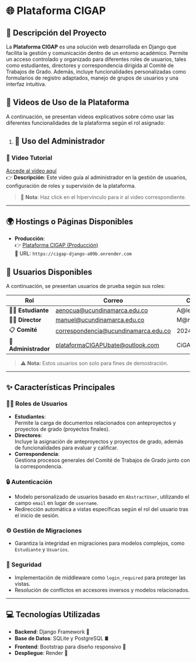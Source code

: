 # 🌐 Plataforma CIGAP

## 📖 Descripción del Proyecto
La **Plataforma CIGAP** es una solución web desarrollada en Django que facilita la gestión y comunicación dentro de un entorno académico. Permite un acceso controlado y organizado para diferentes roles de usuarios, tales como estudiantes, directores y correspondencia dirigida al Comité de Trabajos de Grado. Además, incluye funcionalidades personalizadas como formularios de registro adaptados, manejo de grupos de usuarios y una interfaz intuitiva.

## 🎥 Videos de Uso de la Plataforma  
A continuación, se presentan videos explicativos sobre cómo usar las diferentes funcionalidades de la plataforma según el rol asignado:  

1. ## 🔑 Uso del Administrador  

### 🎥 Video Tutorial  
[Accede al video aquí](https://www.youtube.com/watch?v=Vp9n2EjykiY)  
   👉 **Descripción**: Este video guía al administrador en la gestión de usuarios, configuración de roles y supervisión de la plataforma.

> 📌 **Nota**: Haz click en el hipervinculo para ir al video correspondiente.


---

## 🌍 Hostings o Páginas Disponibles  
- **Producción**:  
  👉 [Plataforma CIGAP (Producción)](https://cigap-django-a09b.onrender.com)  
  🔗 URL: `https://cigap-django-a09b.onrender.com`

## 👥 Usuarios Disponibles  
A continuación, se presentan usuarios de prueba según sus roles:  

| Rol              | Correo                     | Contraseña       |  
|-------------------|----------------------------|------------------|  
| 👩‍🎓 **Estudiante**  | aenocua@ucundinamarca.edu.co      | A@lexk14alex    |  
| 👨‍🏫 **Director**     | manuel@ucundinamarca.edu.co        | M@nuEl123      |  
| 📋 **Comité**       | correspondencia@ucundinamarca.edu.co          | 2024Cig@pCorres        |  
| 🔑 **Administrador** | plataformaCIGAPUbate@outlook.com           | CiGAPUb@te2024         |  

> ⚠️ **Nota:** Estos usuarios son solo para fines de demostración.  

---

## ✨ Características Principales
### 🧑‍🎓 Roles de Usuarios
- **Estudiantes**:  
  Permite la carga de documentos relacionados con anteproyectos y proyectos de grado (proyectos finales).  
- **Directores**:  
  Incluye la asignación de anteproyectos y proyectos de grado, además de funcionalidades para evaluar y calificar.  
- **Correspondencia**:  
  Gestiona procesos generales del Comité de Trabajos de Grado junto con la correspondencia.

### 🔒 Autenticación
- Modelo personalizado de usuarios basado en `AbstractUser`, utilizando el campo `email` en lugar de `username`.
- Redirección automática a vistas específicas según el rol del usuario tras el inicio de sesión.

### ⚙️ Gestión de Migraciones
- Garantiza la integridad en migraciones para modelos complejos, como `Estudiante` y `Usuarios`.

### 🔐 Seguridad
- Implementación de middleware como `login_required` para proteger las vistas.
- Resolución de conflictos en accesores inversos y modelos relacionados.

---

## 💻 Tecnologías Utilizadas
- **Backend**: Django Framework 🐍  
- **Base de Datos**: SQLite y PostgreSQL 🛢️  
- **Frontend**: Bootstrap para diseño responsivo 🎨  
- **Despliegue**: Render 🚂
